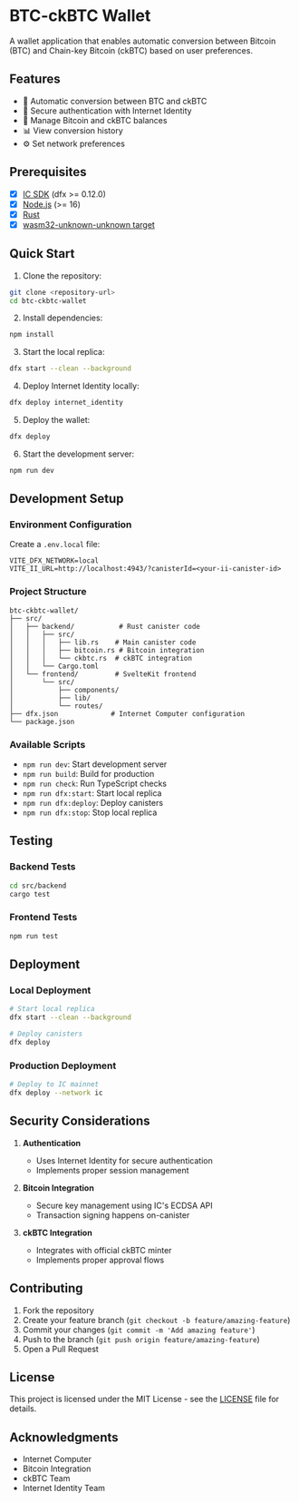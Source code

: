 # BTC-ckBTC Wallet

A wallet application that enables automatic conversion between Bitcoin (BTC) and Chain-key Bitcoin (ckBTC) based on user preferences.

## Features

- 🔄 Automatic conversion between BTC and ckBTC
- 🔐 Secure authentication with Internet Identity
- 💼 Manage Bitcoin and ckBTC balances
- 📊 View conversion history
- ⚙️ Set network preferences

## Prerequisites

- [x] [IC SDK](https://internetcomputer.org/docs/current/developer-docs/setup/install/index.mdx) (dfx >= 0.12.0)
- [x] [Node.js](https://nodejs.org/) (>= 16)
- [x] [Rust](https://www.rust-lang.org/tools/install)
- [x] [wasm32-unknown-unknown target](https://rustwasm.github.io/docs/book/game-of-life/setup.html)

## Quick Start

1. Clone the repository:

```bash
git clone <repository-url>
cd btc-ckbtc-wallet
```

2. Install dependencies:

```bash
npm install
```

3. Start the local replica:

```bash
dfx start --clean --background
```

4. Deploy Internet Identity locally:

```bash
dfx deploy internet_identity
```

5. Deploy the wallet:

```bash
dfx deploy
```

6. Start the development server:

```bash
npm run dev
```

## Development Setup

### Environment Configuration

Create a `.env.local` file:

```env
VITE_DFX_NETWORK=local
VITE_II_URL=http://localhost:4943/?canisterId=<your-ii-canister-id>
```

### Project Structure

```
btc-ckbtc-wallet/
├── src/
│   ├── backend/           # Rust canister code
│   │   ├── src/
│   │   │   ├── lib.rs    # Main canister code
│   │   │   ├── bitcoin.rs # Bitcoin integration
│   │   │   └── ckbtc.rs  # ckBTC integration
│   │   └── Cargo.toml
│   └── frontend/         # SvelteKit frontend
│       └── src/
│           ├── components/
│           ├── lib/
│           └── routes/
├── dfx.json             # Internet Computer configuration
└── package.json
```

### Available Scripts

- `npm run dev`: Start development server
- `npm run build`: Build for production
- `npm run check`: Run TypeScript checks
- `npm run dfx:start`: Start local replica
- `npm run dfx:deploy`: Deploy canisters
- `npm run dfx:stop`: Stop local replica

## Testing

### Backend Tests

```bash
cd src/backend
cargo test
```

### Frontend Tests

```bash
npm run test
```

## Deployment

### Local Deployment

```bash
# Start local replica
dfx start --clean --background

# Deploy canisters
dfx deploy
```

### Production Deployment

```bash
# Deploy to IC mainnet
dfx deploy --network ic
```

## Security Considerations

1. **Authentication**

   - Uses Internet Identity for secure authentication
   - Implements proper session management

2. **Bitcoin Integration**

   - Secure key management using IC's ECDSA API
   - Transaction signing happens on-canister

3. **ckBTC Integration**
   - Integrates with official ckBTC minter
   - Implements proper approval flows

## Contributing

1. Fork the repository
2. Create your feature branch (`git checkout -b feature/amazing-feature`)
3. Commit your changes (`git commit -m 'Add amazing feature'`)
4. Push to the branch (`git push origin feature/amazing-feature`)
5. Open a Pull Request

## License

This project is licensed under the MIT License - see the [LICENSE](LICENSE) file for details.

## Acknowledgments

- Internet Computer
- Bitcoin Integration
- ckBTC Team
- Internet Identity Team
